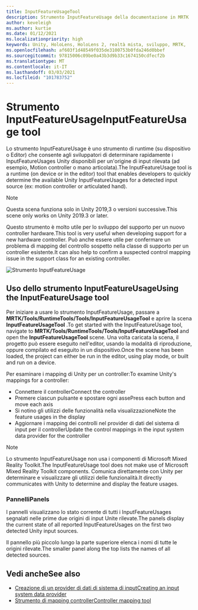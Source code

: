 ```yaml
---
title: InputFeatureUsageTool
description: Strumento InputFeatureUsage della documentazione in MRTK
author: keveleigh
ms.author: kurtie
ms.date: 01/12/2021
ms.localizationpriority: high
keywords: Unity, HoloLens, HoloLens 2, realtà mista, sviluppo, MRTK,
ms.openlocfilehash: af603f1d48549f035de3100753b0fda246d0bbef
ms.sourcegitcommit: 97815006c09be0a43b3d9b33c1674150cdfecf2b
ms.translationtype: MT
ms.contentlocale: it-IT
ms.lasthandoff: 03/03/2021
ms.locfileid: "101783752"
---
```

# <a name="inputfeatureusage-tool"></a><span data-ttu-id="8a49a-104">Strumento InputFeatureUsage</span><span class="sxs-lookup"><span data-stu-id="8a49a-104">InputFeatureUsage tool</span></span>

<span data-ttu-id="8a49a-105">Lo strumento InputFeatureUsage è uno strumento di runtime (su dispositivo o Editor) che consente agli sviluppatori di determinare rapidamente i InputFeatureUsages Unity disponibili per un'origine di input rilevata (ad esempio, Motion controller o mano articolata).</span><span class="sxs-lookup"><span data-stu-id="8a49a-105">The InputFeatureUsage tool is a runtime (on device or in the editor) tool that enables developers to quickly determine the available Unity InputFeatureUsages for a detected input source (ex: motion controller or articulated hand).</span></span>

> [!NOTE]
> <span data-ttu-id="8a49a-106">Questa scena funziona solo in Unity 2019,3 o versioni successive.</span><span class="sxs-lookup"><span data-stu-id="8a49a-106">This scene only works on Unity 2019.3 or later.</span></span>

<span data-ttu-id="8a49a-107">Questo strumento è molto utile per lo sviluppo del supporto per un nuovo controller hardware.</span><span class="sxs-lookup"><span data-stu-id="8a49a-107">This tool is very useful when developing support for a new hardware controller.</span></span> <span data-ttu-id="8a49a-108">Può anche essere utile per confermare un problema di mapping del controllo sospetto nella classe di supporto per un controller esistente.</span><span class="sxs-lookup"><span data-stu-id="8a49a-108">It can also help to confirm a suspected control mapping issue in the support class for an existing controller.</span></span>

![Strumento InputFeatureUsage](../images/controller-mapping-tool/InputFeatureUsages.png)

## <a name="using-the-inputfeatureusage-tool"></a><span data-ttu-id="8a49a-110">Uso dello strumento InputFeatureUsage</span><span class="sxs-lookup"><span data-stu-id="8a49a-110">Using the InputFeatureUsage tool</span></span>

<span data-ttu-id="8a49a-111">Per iniziare a usare lo strumento InputFeatureUsage, passare a **MRTK/Tools/RuntimeTools/Tools/InputFeatureUsageTool** e aprire la scena **InputFeatureUsageTool** .</span><span class="sxs-lookup"><span data-stu-id="8a49a-111">To get started with the InputFeatureUsage tool, navigate to **MRTK/Tools/RuntimeTools/Tools/InputFeatureUsageTool** and open the **InputFeatureUsageTool** scene.</span></span> <span data-ttu-id="8a49a-112">Una volta caricata la scena, il progetto può essere eseguito nell'editor, usando la modalità di riproduzione, oppure compilato ed eseguito in un dispositivo.</span><span class="sxs-lookup"><span data-stu-id="8a49a-112">Once the scene has been loaded, the project can either be run in the editor, using play mode, or built and run on a device.</span></span>

<span data-ttu-id="8a49a-113">Per esaminare i mapping di Unity per un controller:</span><span class="sxs-lookup"><span data-stu-id="8a49a-113">To examine Unity's mappings for a controller:</span></span>

- <span data-ttu-id="8a49a-114">Connettere il controller</span><span class="sxs-lookup"><span data-stu-id="8a49a-114">Connect the controller</span></span>
- <span data-ttu-id="8a49a-115">Premere ciascun pulsante e spostare ogni asse</span><span class="sxs-lookup"><span data-stu-id="8a49a-115">Press each button and move each axis</span></span>
- <span data-ttu-id="8a49a-116">Si notino gli utilizzi delle funzionalità nella visualizzazione</span><span class="sxs-lookup"><span data-stu-id="8a49a-116">Note the feature usages in the display</span></span>
- <span data-ttu-id="8a49a-117">Aggiornare i mapping dei controlli nel provider di dati del sistema di input per il controller</span><span class="sxs-lookup"><span data-stu-id="8a49a-117">Update the control mappings in the input system data provider for the controller</span></span>

> [!NOTE]
> <span data-ttu-id="8a49a-118">Lo strumento InputFeatureUsage non usa i componenti di Microsoft Mixed Reality Toolkit.</span><span class="sxs-lookup"><span data-stu-id="8a49a-118">The InputFeatureUsage tool does not make use of Microsoft Mixed Reality Toolkit components.</span></span> <span data-ttu-id="8a49a-119">Comunica direttamente con Unity per determinare e visualizzare gli utilizzi delle funzionalità.</span><span class="sxs-lookup"><span data-stu-id="8a49a-119">It directly communicates with Unity to determine and display the feature usages.</span></span>

### <a name="panels"></a><span data-ttu-id="8a49a-120">Pannelli</span><span class="sxs-lookup"><span data-stu-id="8a49a-120">Panels</span></span>

<span data-ttu-id="8a49a-121">I pannelli visualizzano lo stato corrente di tutti i InputFeatureUsages segnalati nelle prime due origini di input Unite rilevate.</span><span class="sxs-lookup"><span data-stu-id="8a49a-121">The panels display the current state of all reported InputFeatureUsages on the first two detected Unity input sources.</span></span>

<span data-ttu-id="8a49a-122">Il pannello più piccolo lungo la parte superiore elenca i nomi di tutte le origini rilevate.</span><span class="sxs-lookup"><span data-stu-id="8a49a-122">The smaller panel along the top lists the names of all detected sources.</span></span>

## <a name="see-also"></a><span data-ttu-id="8a49a-123">Vedi anche</span><span class="sxs-lookup"><span data-stu-id="8a49a-123">See also</span></span>

- [<span data-ttu-id="8a49a-124">Creazione di un provider di dati di sistema di input</span><span class="sxs-lookup"><span data-stu-id="8a49a-124">Creating an input system data provider</span></span>](../input/CreateDataProvider.md)
- [<span data-ttu-id="8a49a-125">Strumento di mapping controller</span><span class="sxs-lookup"><span data-stu-id="8a49a-125">Controller mapping tool</span></span>](ControllerMappingTool.md)
